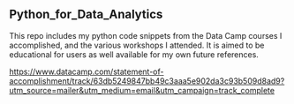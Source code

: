 ## Python_for_Data_Analytics
This repo includes my python code snippets from the Data Camp courses I accomplished, and the various workshops I attended. 
It is aimed to be educational for users as well available for my own future references.

https://www.datacamp.com/statement-of-accomplishment/track/63db5249847bb49c3aaa5e902da3c93b509d8ad9?utm_source=mailer&utm_medium=email&utm_campaign=track_complete
